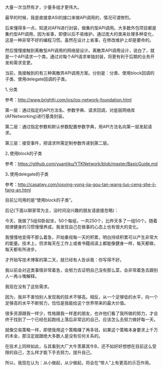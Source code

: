 大量一次当然有才，少量多组才更伟大。

最早的时候，我是直接拿ASI的接口来做API调用的，情况可谓惨烈。

后来懂得多一点，知道对AFN进行封装，做集约型API调用。大多数外包项目都是集约型API调用，因为省事，即便以后不易维护。通过庞大的类来处理多种变化，这是一种非常不好的编程习惯。虽然在设计上省事，在修改维护上却是要命的。

然后慢慢接触到离散型API调用的网络层设计。离散弄API调用设计，说白了，就是一个API请求一个类。通过对每个API请求单独封装，将更有利于后期的业务开发和需求变更。

当前，我接触到的有三种离散弄API调用方案。分别是：分类、使用block回调的子类、使用delegate回调的子类。

1､分类

参考：http://www.brighttj.com/ios/ios-network-foundation.html

第一层：通过指定的API方法名、参数字典、请求回调，对底层网络库(AFNetworking)进行基类封装。

第二层：通过指定参数和默认参数配置参数字典，用API方法名向第一层发起请求。

第三层：接受事件，把请求所需定制参数传递到第二层。

2､使用block的子类

参考：https://github.com/yuantiku/YTKNetwork/blob/master/BasicGuide.md

3､使用delegate的子类

参考：http://casatwy.com/iosying-yong-jia-gou-tan-wang-luo-ceng-she-ji-fang-an.html

目前公司用的是“使用block的子类”。

后记(下面以聊家常为主，没时间没兴趣的朋友请直接忽略)：

今天，我做了5组仰卧起坐，50个每组，一共250个，比昨天多了一组50个。随着规律健身的习惯慢慢养成，我发现自己在做事的心态上也有很大的变化。

我慢慢地变得不那么着急，开始重视每一天的积累，明白持续积累可以产生非常大的能量。技术上，但求每天在工作上或者书籍阅读上都能像健身一样，每天都做，每天都有所进步。

才开始写技术博客的第二天，就已经有人告诉我：你写得不好。

我以前会对这类事情非常着急，会努力去证明自己没有那么菜，会非常着急去跟别人一再斗嘴解释。

我现在没有了这些需求。

因为，我并不害怕别人发现我的技术不够高。相反，从一个足够低的水平，向一个足够高的水平不断努力，恰恰是我能给这个世界带来的最大价值。

很多资源跟我一样少，性格跟我一样差的朋友，也许他们看了我所做的努力，才会终于找到了一个已经在起跑线上落后非常远的自己，应该怎么去努力做好每一天。

就像交易策略一样，即使我用这个策略赚了再多钱，如果这个策略本身要求上千万的本金，那注定就跟绝大多数人是没有任何关系的。

在技术上同样如此，与其看到大厂大牛羡慕其牛B，还不如好好想想在目前这么受限的自己，怎么样才能下手去努力，提升自己。

所以，我现在认为：从小做起，从少做起，将会在“带人”上有更高的示范作用。